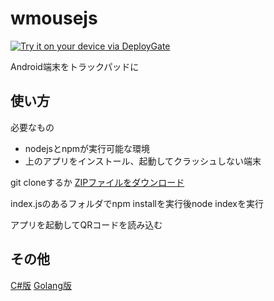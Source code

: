 # wmousejs

[<img src="https://dply.me/qs2c1u/button/large" alt="Try it on your device via DeployGate">](https://dply.me/qs2c1u#install)


Android端末をトラックパッドに



## 使い方

必要なもの
- nodejsとnpmが実行可能な環境
- 上のアプリをインストール、起動してクラッシュしない端末

git cloneするか [ZIPファイルをダウンロード](https://github.com/maa123/wmousejs/archive/master.zip)

index.jsのあるフォルダでnpm installを実行後node indexを実行

アプリを起動してQRコードを読み込む


## その他

[C#版](https://github.com/maa123/wsMouse-csharp)
[Golang版](https://github.com/maa123/wsMouse-go)

